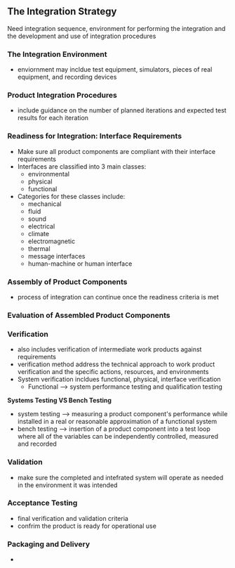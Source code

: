 ## The Integration Strategy 
Need integration sequence, environment for performing the integration and the development and use of integration procedures

### The Integration Environment
- enviornment may incldue test equipment, simulators, pieces of real equipment, and recording devices

### Product Integration Procedures
- include guidance on the number of planned iterations and expected test results for each iteration 

### Readiness for Integration: Interface Requirements
- Make sure all product components are compliant with their interface requirements
- Interfaces are classified into 3 main classes:
  - environmental
  - physical
  - functional 
- Categories for these classes include:
  - mechanical
  - fluid
  - sound
  - electrical
  - climate
  - electromagnetic
  - thermal
  - message interfaces
  - human-machine or human interface 

### Assembly of Product Components
- process of integration can continue once the readiness criteria is met

### Evaluation of Assembled Product Components

### Verification
- also includes verification of intermediate work products against requirements 
- verification method address the technical approach to work product verification and the specific actions, resources, and environments
- System verification incldues functional, physical, interface verification
  - Functional --> system performance testing and qualification testing

**Systems Testing VS Bench Testing**
- system testing --> measuring a product component's performance while installed in a real or reasonable approximation of a functional system
- bench testing --> insertion of a product component into a test loop where all of the variables can be independently controlled, measured and recorded

### Validation
- make sure the completed and intefrated system will operate as needed in the environment it was intended

### Acceptance Testing
- final verification and validation criteria
- confrim the product is ready for operational use

### Packaging and Delivery
- 
